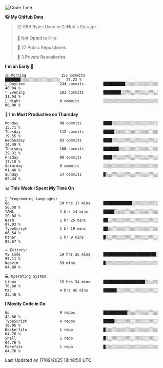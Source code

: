 <!--START_SECTION:waka-->
![Code Time](http://img.shields.io/badge/Code%20Time-1%2C488%20hrs%2034%20mins-blue)

**🐱 My GitHub Data** 

> 📦 666 Bytes Used in GitHub's Storage 
 > 
> 🚫 Not Opted to Hire
 > 
> 📜 27 Public Repositories 
 > 
> 🔑 3 Private Repositories 
 > 
**I'm an Early 🐤** 

```text
🌞 Morning                156 commits         ███████░░░░░░░░░░░░░░░░░░   27.23 % 
🌆 Daytime                234 commits         ██████████░░░░░░░░░░░░░░░   40.84 % 
🌃 Evening                183 commits         ████████░░░░░░░░░░░░░░░░░   31.94 % 
🌙 Night                  0 commits           ░░░░░░░░░░░░░░░░░░░░░░░░░   00.00 % 
```
📅 **I'm Most Productive on Thursday** 

```text
Monday                   90 commits          ████░░░░░░░░░░░░░░░░░░░░░   15.71 % 
Tuesday                  112 commits         █████░░░░░░░░░░░░░░░░░░░░   19.55 % 
Wednesday                83 commits          ████░░░░░░░░░░░░░░░░░░░░░   14.49 % 
Thursday                 168 commits         ███████░░░░░░░░░░░░░░░░░░   29.32 % 
Friday                   98 commits          ████░░░░░░░░░░░░░░░░░░░░░   17.10 % 
Saturday                 8 commits           ░░░░░░░░░░░░░░░░░░░░░░░░░   01.40 % 
Sunday                   14 commits          █░░░░░░░░░░░░░░░░░░░░░░░░   02.44 % 
```


📊 **This Week I Spent My Time On** 

```text
💬 Programming Languages: 
Go                       10 hrs 17 mins      █████████████░░░░░░░░░░░░   50.58 % 
YAML                     4 hrs 14 mins       █████░░░░░░░░░░░░░░░░░░░░   20.88 % 
Bash                     1 hr 25 mins        ██░░░░░░░░░░░░░░░░░░░░░░░   07.03 % 
TypeScript               1 hr 19 mins        ██░░░░░░░░░░░░░░░░░░░░░░░   06.54 % 
Other                    1 hr 9 mins         █░░░░░░░░░░░░░░░░░░░░░░░░   05.67 % 

🔥 Editors: 
VS Code                  19 hrs 20 mins      ████████████████████████░   95.11 % 
Neovim                   59 mins             █░░░░░░░░░░░░░░░░░░░░░░░░   04.89 % 

💻 Operating System: 
Linux                    15 hrs 34 mins      ███████████████████░░░░░░   76.60 % 
Mac                      4 hrs 45 mins       ██████░░░░░░░░░░░░░░░░░░░   23.40 % 
```

**I Mostly Code in Go** 

```text
Go                       9 repos             ███████████░░░░░░░░░░░░░░   42.86 % 
TypeScript               4 repos             █████░░░░░░░░░░░░░░░░░░░░   19.05 % 
Dockerfile               1 repo              █░░░░░░░░░░░░░░░░░░░░░░░░   04.76 % 
Shell                    1 repo              █░░░░░░░░░░░░░░░░░░░░░░░░   04.76 % 
Makefile                 1 repo              █░░░░░░░░░░░░░░░░░░░░░░░░   04.76 % 
```




 Last Updated on 17/09/2025 18:48:50 UTC
<!--END_SECTION:waka-->
